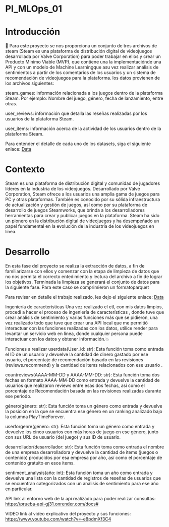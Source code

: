   # PI_MLOps_01

  # Introducción
 📌 Para este proyecto se nos proporciona un conjunto de tres archivos de steam (Steam es una plataforma de distribución digital de videojuegos desarrollada por Valve Corporation) para poder trabajar en ellos y crear un Producto Minimo Viable (MVP), que contiene una la implementaciónde una API  y con un modelo de Machine Learningque asu vez realizar análisis de sentimientos a partir de los comentarios de los usuarios y un sistema de recomendación de videojuegos para la plataforma. los datos provienen de los archivos siguientes:
 
 steam_games: información relacionada a los juegos dentro de la plataforma Steam. Por ejemplo: Nombre del juego, género, fecha de lanzamiento, entre otras.

user_reviews: información que detalla las reseñas realizadas por los usuarios de la plataforma Steam.

user_items: información acerca de la actividad de los usuarios dentro de la plataforma Steam.

Para entender el detalle de cada uno de los datasets, siga el siguiente enlace: [Data](https://drive.google.com/drive/folders/1HqBG2-sUkz_R3h1dZU5F2uAzpRn7BSpj)

# Contexto
Steam es una plataforma de distribución digital y comunidad de jugadores líderes en la industria de los videojuegos. Desarrollado por Valve Corporation, Steam ofrece a los usuarios una amplia gama de juegos para PC y otras plataformas. También es conocido por su sólida infraestructura de actualización y gestión de juegos, así como por su plataforma de desarrollo de juegos Steamworks, que brinda a los desarrolladores herramientas para crear y publicar juegos en la plataforma. Steam ha sido un pionero en la distribución digital de videojuegos y ha desempeñado un papel fundamental en la evolución de la industria de los videojuegos en línea.



# Desarrollo 
En esta fase del proyecto se realiza la extracción de datos, a fin de familiarizarse con ellos y comenzar con la etapa de limpieza de datos que no nos permita el correcto entedimiento y lectura del archivo a fin de lograr los objetivos. Terminada la limpieza se generará el conjunto de datos para la siguiente fase. Para este caso se comprimieron un formatoparquet

Para revisar en detalle el trabajo realizado, les dejo el siguiente enlace: [Data]()

Ingeniería de características
Una vez realizado el etl, con mis datos limpios, procedi a hacer el proceso de ingeniería de características , donde tuve que crear análisis de sentimiento y varias funciones más que se pidieron, una vez realizado todo que tuve que crear una API local que me permitió interactuar con las funciones realizadas con los datos, utilice render para levantar un servicio web en línea, donde cualquier persona puede interactuar con los datos y obtener información.💥

Funciones a realizar
userdata(User_id: str): Esta función toma como entrada el ID de un usuario y devuelve la cantidad de dinero gastado por ese usuario, el porcentaje de recomendación basado en las revisiones (reviews.recommend) y la cantidad de items relacionados con ese usuario .

countreviews(AAAA-MM-DD y AAAA-MM-DD: str): Esta función toma dos fechas en formato AAAA-MM-DD como entrada y devuelve la cantidad de usuarios que realizaron reviews entre esas dos fechas, así como el porcentaje de Recomendación basada en las revisiones realizadas durante ese período.

género(género: str): Esta función toma un género como entrada y devuelve la posición en la que se encuentra ese género en un ranking analizado bajo la columna PlayTimeForever.

userforgenre(género: str): Esta función toma un género como entrada y devuelve los cinco usuarios con más horas de juego en ese género, junto con sus URL de usuario (del juego) y sus ID de usuario.

desarrollador(desarrollador: str): Esta función toma como entrada el nombre de una empresa desarrolladora y devuelve la cantidad de items (juegos o contenido) producidos por esa empresa por año, así como el porcentaje de contenido gratuito en esos items.

sentiment_analysis(año: int): Esta función toma un año como entrada y devuelve una lista con la cantidad de registros de reseñas de usuarios que se encuentran categorizados con un análisis de sentimiento para ese año en particular.

API
link al entorno web de la api realizado para poder realizar consultas: https://prueba-api-gj31.onrender.com/docs#

VIDEO
link al video explicativo del proyecto y sus funciones: https://www.youtube.com/watch?v=-e8pdmXf3C4
